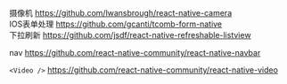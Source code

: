 
摄像机 https://github.com/lwansbrough/react-native-camera  
IOS表单处理 https://github.com/gcanti/tcomb-form-native  
下拉刷新 https://github.com/jsdf/react-native-refreshable-listview

nav  https://github.com/react-native-community/react-native-navbar

`<Video />` https://github.com/react-native-community/react-native-video

